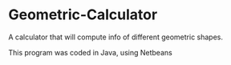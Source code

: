 Geometric-Calculator
====================

A calculator that will compute info of different geometric shapes.

This program was coded in Java, using Netbeans
